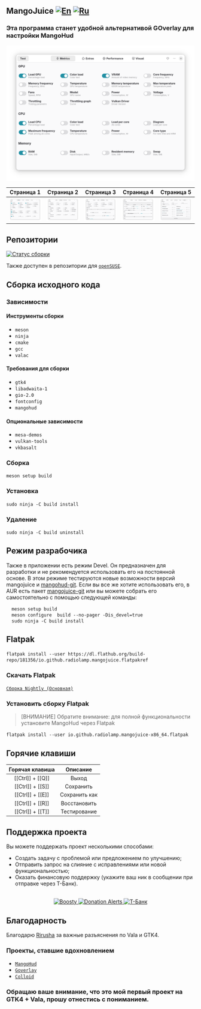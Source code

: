 ## MangoJuice [![En](https://img.shields.io/badge/en-gray)](/README.md) [![Ru](https://img.shields.io/badge/ru-green)](/docs/README-ru.md)

### Эта программа станет удобной альтернативой GOverlay для настройки MangoHud

<p align="center">
    <img src="data/images/screen1.png" alt="Скриншот"/>
</p>

|             Страница 1              |             Страница 2              |             Страница 3              |             Страница 4              |             Страница 5              |
| :---------------------------------: | :---------------------------------: | :---------------------------------: | :---------------------------------: | :---------------------------------: |
| ![screen1](data/images/screen1.png) | ![screen2](data/images/screen2.png) | ![screen3](data/images/screen3.png) | ![screen4](data/images/screen4.png) | ![screen5](data/images/screen5.png) |

## Репозитории

[![Статус сборки](https://repology.org/badge/vertical-allrepos/mangojuice.svg)](https://repology.org/project/mangojuice/versions)

Также доступен в репозитории для [`openSUSE`](https://software.opensuse.org/package/mangojuice).

## Сборка исходного кода

### Зависимости

#### Инструменты сборки

- `meson`
- `ninja`
- `cmake`
- `gcc`
- `valac`

#### Требования для сборки

- `gtk4`
- `libadwaita-1`
- `gio-2.0`
- `fontconfig`
- `mangohud`

#### Опциональные зависимости

- `mesa-demos`
- `vulkan-tools`
- `vkbasalt`

### Сборка

```shell
meson setup build
```

### Установка

```shell
sudo ninja -C build install
```

### Удаление

```shell
sudo ninja -C build uninstall
```

## Режим разрабочика

Также в приложении есть режим Devel. Он предназначен для разработки и не рекомендуется использовать его на постоянной основе. В этом режиме тестируются новые возможности версий mangojuice и [mangohud-git](https://aur.archlinux.org/packages/mangohud-git). Если вы все же хотите использовать его, в AUR есть пакет [mangojuice-git]((https://aur.archlinux.org/packages/mangojuice-git)) или вы можете собрать его самостоятельно с помощью следующей команды:

```shell
  meson setup build
  meson configure  build --no-pager -Dis_devel=true
  sudo ninja -C build install
```

## Flatpak

```shell
flatpak install --user https://dl.flathub.org/build-repo/181356/io.github.radiolamp.mangojuice.flatpakref
```

### Скачать Flatpak

[`Сборка Nightly (Основная)`](https://github.com/radiolamp/mangojuice/actions/)

### Установить сборку Flatpak

> [ВНИМАНИЕ] Обратите внимание: для полной функциональности установите MangoHud через Flatpak</span></strong>

```shell
flatpak install --user io.github.radiolamp.mangojuice-x86_64.flatpak
```


## Горячие клавиши

| Горячая клавиша  |   Описание    |
| :--------------: | :-----------: |
| [[Ctrl]] + [[Q]] |     Выход     |
| [[Ctrl]] + [[S]] |   Сохранить   |
| [[Ctrl]] + [[E]] | Сохранить как |
| [[Ctrl]] + [[R]] | Восстановить  |
| [[Ctrl]] + [[T]] | Тестирование  |

## Поддержка проекта

Вы можете поддержать проект несколькими способами:

- Создать задачу с проблемой или предложением по улучшению;
- Отправить запрос на слияние с исправлениями или новой функциональностью;
- Оказать финансовую поддержку (укажите ваш ник в сообщении при отправке через Т-Банк).

<br>

<div align="center">
  <a href="https://boosty.to/radiolamp/donate">
    <img height="200" src="data/assets/boosty_qrcode.png" alt="Boosty">
  </a>
  <a href="https://www.donationalerts.com/r/radiolamp">
    <img height="200" src="data/assets/donationalerts_qrcode.png" alt="Donation Alerts">
  </a>
  <a href="https://www.tbank.ru/cf/3PPTstulqEq">
    <img height="200" src="data/assets/tbank_qrcode.png" alt="Т-Банк">
  </a>
</div>

## Благодарность

Благодарю [Rirusha](https://gitlab.gnome.org/Rirusha) за важные разъяснения по Vala и GTK4.

### Проекты, ставшие вдохновлением

- [`MangoHud`](https://github.com/flightlessmango/MangoHud)
- [`Goverlay`](https://github.com/benjamimgois/goverlay)
- [`Colloid`](https://github.com/vinceliuice/Colloid-icon-theme/)

### Обращаю ваше внимание, что это мой первый проект на GTK4 + Vala, прошу отнестись с пониманием.
